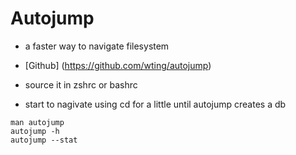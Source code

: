 # Autojump

- a faster way to navigate filesystem
- [Github] (https://github.com/wting/autojump)

- source it in zshrc or bashrc

- start to nagivate using cd for a little until autojump creates a db


```shell
man autojump
autojump -h
autojump --stat
```
